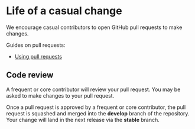 # Life of a casual change

We encourage casual contributors to open GitHub pull requests to make changes.

Guides on pull requests:

- [Using pull requests](https://help.github.com/articles/using-pull-requests/)

## Code review

A frequent or core contributor will review your pull request. You may be asked to make changes to your pull request.

Once a pull request is approved by a frequent or core contributor, the pull request is squashed and merged into the **develop** branch of the repository. Your change will land in the next release via the **stable** branch.
